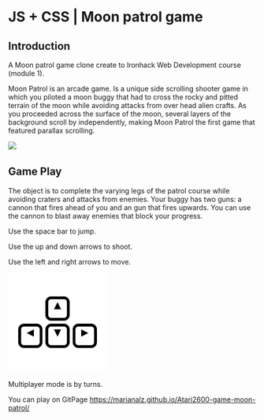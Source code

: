 # JS + CSS | Moon patrol game

## Introduction

A Moon patrol game clone create to Ironhack Web Development course (module 1).

Moon Patrol is an arcade game. Is a unique side scrolling shooter game in which you piloted a moon buggy that had to cross the rocky and pitted terrain of the moon while avoiding attacks from over head alien crafts. As you proceeded across the surface of the moon, several layers of the background scroll by independently, making Moon Patrol the first game that featured parallax scrolling.

![](https://raw.githubusercontent.com/marianaLz/Atari2600-game-moon-patrol/master/docs/images/logo.png)

## Game Play

The object is to complete the varying legs of the patrol course while avoiding craters and attacks from enemies. Your buggy has two guns: a cannon that fires ahead of you and an gun that fires upwards. You can use the cannon to blast away enemies that block your progress.
 
Use the space bar to jump. 

Use the up and down arrows to shoot. 

Use the left and right arrows to move. 

![](https://raw.githubusercontent.com/marianaLz/Atari2600-game-moon-patrol/master/docs/images/arrows.png)

Multiplayer mode is by turns.

You can play on GitPage https://marianalz.github.io/Atari2600-game-moon-patrol/
